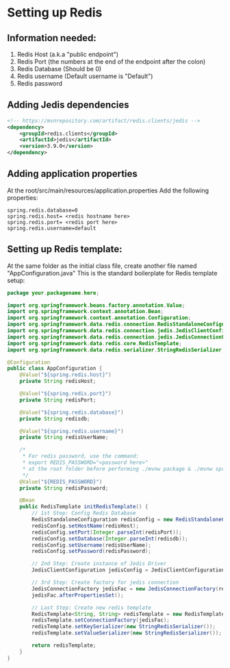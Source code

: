 # Setting up Redis

## Information needed:
1. Redis Host (a.k.a "public endpoint")
2. Redis Port (the numbers at the end of the endpoint after the colon)
3. Redis Database (Should be 0)
4. Redis username (Default username is "Default")
5. Redis password

## Adding Jedis dependencies
```xml
<!-- https://mvnrepository.com/artifact/redis.clients/jedis -->
<dependency>
    <groupId>redis.clients</groupId>
    <artifactId>jedis</artifactId>
    <version>3.9.0</version>
</dependency>
```
## Adding application properties
At the root/src/main/resources/application.properties
Add the following properties:
```
spring.redis.database=0
spring.redis.host= <redis hostname here>
spring.redis.port= <redis port here>
spring.redis.username=default
```

## Setting up Redis template:
At the same folder as the initial class file, create another file named "AppConfiguration.java"
This is the standard boilerplate for Redis template setup:
```java
package your.packagename.here;

import org.springframework.beans.factory.annotation.Value;
import org.springframework.context.annotation.Bean;
import org.springframework.context.annotation.Configuration;
import org.springframework.data.redis.connection.RedisStandaloneConfiguration;
import org.springframework.data.redis.connection.jedis.JedisClientConfiguration;
import org.springframework.data.redis.connection.jedis.JedisConnectionFactory;
import org.springframework.data.redis.core.RedisTemplate;
import org.springframework.data.redis.serializer.StringRedisSerializer;

@Configuration
public class AppConfiguration {
    @Value("${spring.redis.host}")
    private String redisHost;

    @Value("${spring.redis.port}")
    private String redisPort;

    @Value("${spring.redis.database}")
    private String redisdb;

    @Value("${spring.redis.username}")
    private String redisUserName;

    /*
     * For redis password, use the command:
     * export REDIS_PASSWORD="<password here>"
     * at the root folder before performing ./mvnw package & ./mvnw spring-boot:run
     */
    @Value("${REDIS_PASSWORD}")
    private String redisPassword;

    @Bean
    public RedisTemplate initRedisTemplate() {
        // 1st Step: Config Redis Database
        RedisStandaloneConfiguration redisConfig = new RedisStandaloneConfiguration();
        redisConfig.setHostName(redisHost);
        redisConfig.setPort(Integer.parseInt(redisPort));
        redisConfig.setDatabase(Integer.parseInt(redisdb));
        redisConfig.setUsername(redisUserName);
        redisConfig.setPassword(redisPassword);

        // 2nd Step: Create instance of Jedis Driver
        JedisClientConfiguration jedisConfig = JedisClientConfiguration.builder().build();

        // 3rd Step: Create factory for jedis connection
        JedisConnectionFactory jedisFac = new JedisConnectionFactory(redisConfig, jedisConfig);
        jedisFac.afterPropertiesSet();

        // Last Step: Create new redis template
        RedisTemplate<String, String> redisTemplate = new RedisTemplate<>();
        redisTemplate.setConnectionFactory(jedisFac);
        redisTemplate.setKeySerializer(new StringRedisSerializer());
        redisTemplate.setValueSerializer(new StringRedisSerializer());

        return redisTemplate;
    }
}

```